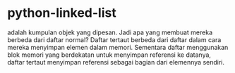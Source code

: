 # python-linked-list
adalah kumpulan objek yang dipesan. Jadi apa yang membuat mereka berbeda dari daftar normal? Daftar tertaut berbeda dari daftar dalam cara mereka menyimpan elemen dalam memori. Sementara daftar menggunakan blok memori yang berdekatan untuk menyimpan referensi ke datanya, daftar tertaut menyimpan referensi sebagai bagian dari elemennya sendiri.
